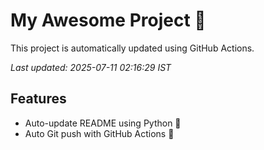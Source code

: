 # My Awesome Project 🚀

This project is automatically updated using GitHub Actions.

_Last updated: 2025-07-11 02:16:29 IST_

## Features
- Auto-update README using Python 🐍
- Auto Git push with GitHub Actions 🤖
